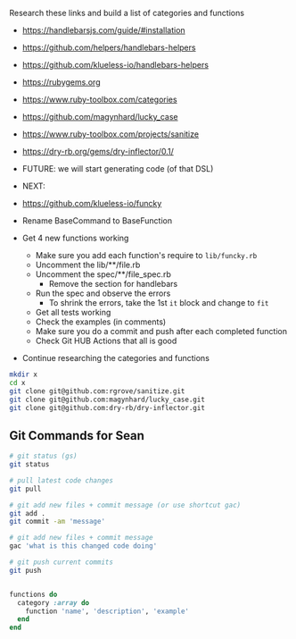 Research these links and build a list of categories and functions

- https://handlebarsjs.com/guide/#installation
- https://github.com/helpers/handlebars-helpers
- https://github.com/klueless-io/handlebars-helpers
- https://rubygems.org
- https://www.ruby-toolbox.com/categories
- https://github.com/magynhard/lucky_case
- https://www.ruby-toolbox.com/projects/sanitize

- https://dry-rb.org/gems/dry-inflector/0.1/

- FUTURE: we will start generating code (of that DSL)

- NEXT:

- https://github.com/klueless-io/funcky
- Rename BaseCommand to BaseFunction
- Get 4 new functions working
  - Make sure you add each function's require to `lib/funcky.rb`
  - Uncomment the lib/**/file.rb
  - Uncomment the spec/**/file_spec.rb
    - Remove the section for handlebars
  - Run the spec and observe the errors
    - To shrink the errors, take the 1st `it` block and change to `fit`
  - Get all tests working
  - Check the examples (in comments)
  - Make sure you do a commit and push after each completed function
  - Check Git HUB Actions that all is good
- Continue researching the categories and functions


```bash
mkdir x
cd x
git clone git@github.com:rgrove/sanitize.git     
git clone git@github.com:magynhard/lucky_case.git
git clone git@github.com:dry-rb/dry-inflector.git
```


## Git Commands for Sean

```bash
# git status (gs)
git status

# pull latest code changes
git pull

# git add new files + commit message (or use shortcut gac)
git add .
git commit -am 'message'

# git add new files + commit message
gac 'what is this changed code doing'

# git push current commits
git push
```

```ruby

functions do
  category :array do
    function 'name', 'description', 'example'
  end
end

```